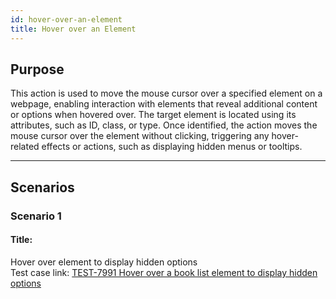 ```yaml
---
id: hover-over-an-element
title: Hover over an Element
---
```


## Purpose
This action is used to move the mouse cursor over a specified element on a webpage, enabling interaction with elements that reveal additional content or options when hovered over. The target element is located using its attributes, such as ID, class, or type. Once identified, the action moves the mouse cursor over the element without clicking, triggering any hover-related effects or actions, such as displaying hidden menus or tooltips.

---

## Scenarios

### Scenario 1

#### Title:
Hover over  element to display hidden options  
Test case link: [TEST-7991 Hover over a book list element to display hidden options](https://zeuz.zeuz.ai/Home/ManageTestCases/Edit/TEST-7991/)